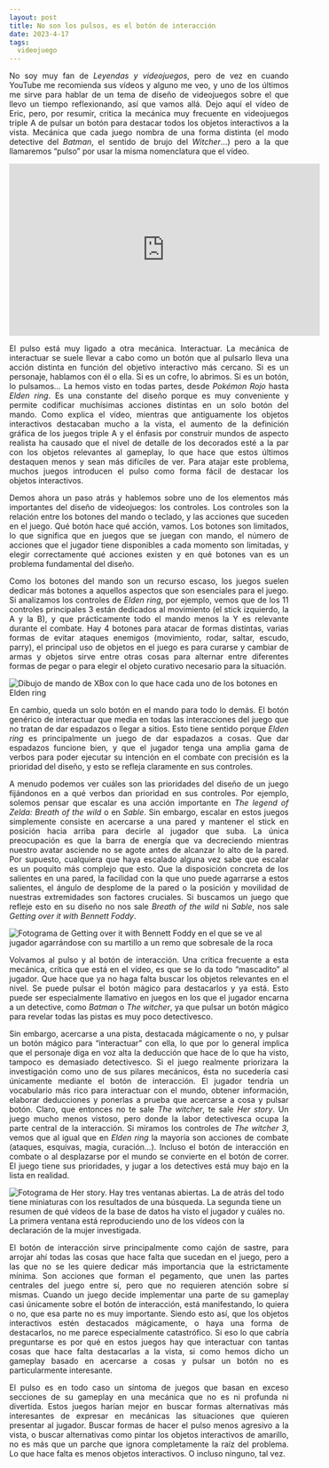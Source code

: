 ```yaml
---
layout: post
title: No son los pulsos, es el botón de interacción
date: 2023-4-17
tags:
  videojuego
---
```

<p style='text-align: justify;'>No soy muy fan de <i>Leyendas y videojuegos</i>, pero de vez en cuando YouTube me recomienda sus vídeos y alguno me veo, y uno de los últimos me sirve para hablar de un tema de diseño de videojuegos sobre el que llevo un tiempo reflexionando, así que vamos allá. Dejo aquí el vídeo de Eric, pero, por resumir, critica la mecánica muy frecuente en videojuegos triple A de pulsar un botón para destacar todos los objetos interactivos a la vista. Mecánica que cada juego nombra de una forma distinta (el modo detective del <i>Batman</i>, el sentido de brujo del <i>Witcher</i>…) pero a la que llamaremos “pulso” por usar la misma nomenclatura que el vídeo.</p>

<iframe width="560" height="310" src="https://www.youtube.com/embed/8eWoEnWtIfU" title="Hay DEMASIADOS pulsos en los VIDEOJUEGOS" frameborder="0" allow="accelerometer; autoplay; clipboard-write; encrypted-media; gyroscope; picture-in-picture; web-share" allowfullscreen></iframe>

<p style='text-align: justify;'>El pulso está muy ligado a otra mecánica. Interactuar. La mecánica de interactuar se suele llevar a cabo como un botón que al pulsarlo lleva una acción distinta en función del objetivo interactivo más cercano. Si es un personaje, hablamos con él o ella. Si es un cofre, lo abrimos. Si es un botón, lo pulsamos… La hemos visto en todas partes, desde <i>Pokémon Rojo</i> hasta <i>Elden ring</i>. Es una constante del diseño porque es muy conveniente y permite codificar muchísimas acciones distintas en un solo botón del mando. Como explica el vídeo, mientras que antiguamente los objetos interactivos destacaban mucho a la vista, el aumento de la definición gráfica de los juegos triple A y el énfasis por construir mundos de aspecto realista ha causado que el nivel de detalle de los decorados esté a la par con los objetos relevantes al gameplay, lo que hace que estos últimos destaquen menos y sean más difíciles de ver. Para atajar este problema, muchos juegos introducen el pulso como forma fácil de destacar los objetos interactivos.</p>

<p style='text-align: justify;'>Demos ahora un paso atrás y hablemos sobre uno de los elementos más importantes del diseño de videojuegos: los controles. Los controles son la relación entre los botones del mando o teclado, y las acciones que suceden en el juego. Qué botón hace qué acción, vamos. Los botones son limitados, lo que significa que en juegos que se juegan con mando, el número de acciones que el jugador tiene disponibles a cada momento son limitadas, y elegir correctamente qué acciones existen y en qué botones van es un problema fundamental del diseño.</p>

<p style='text-align: justify;'>Como los botones del mando son un recurso escaso, los juegos suelen dedicar más botones a aquellos aspectos que son esenciales para el juego. Si analizamos los controles de <i>Elden ring</i>, por ejemplo, vemos que de los 11 controles principales 3 están dedicados al movimiento (el stick izquierdo, la A y la B), y que prácticamente todo el mando menos la Y es relevante durante el combate. Hay 4 botones para atacar de formas distintas, varias formas de evitar ataques enemigos (movimiento, rodar, saltar, escudo, parry), el principal uso de objetos en el juego es para curarse y cambiar de armas y objetos sirve entre otras cosas para alternar entre diferentes formas de pegar o para elegir el objeto curativo necesario para la situación.</p>

![Dibujo de mando de XBox con lo que hace cada uno de los botones en Elden ring](https://raw.githubusercontent.com/asielorz/blog/master/images/controles-elden-ring.png)

<p style='text-align: justify;'>En cambio, queda un solo botón en el mando para todo lo demás. El botón genérico de interactuar que media en todas las interacciones del juego que no tratan de dar espadazos o llegar a sitios. Esto tiene sentido porque <i>Elden ring</i> es principalmente un juego de dar espadazos a cosas. Que dar espadazos funcione bien, y que el jugador tenga una amplia gama de verbos para poder ejecutar su intención en el combate con precisión es la prioridad del diseño, y esto se refleja claramente en sus controles.</p>

<p style='text-align: justify;'>A menudo podemos ver cuáles son las prioridades del diseño de un juego fijándonos en a qué verbos dan prioridad en sus controles. Por ejemplo, solemos pensar que escalar es una acción importante en <i>The legend of Zelda: Breath of the wild</i> o en <i>Sable</i>. Sin embargo, escalar en estos juegos simplemente consiste en acercarse a una pared y mantener el stick en posición hacia arriba para decirle al jugador que suba. La única preocupación es que la barra de energía que va decreciendo mientras nuestro avatar asciende no se agote antes de alcanzar lo alto de la pared. Por supuesto, cualquiera que haya escalado alguna vez sabe que escalar es un poquito más complejo que esto. Que la disposición concreta de los salientes en una pared, la facilidad con la que uno puede agarrarse a estos salientes, el ángulo de desplome de la pared o la posición y movilidad de nuestras extremidades son factores cruciales. Si buscamos un juego que refleje esto en su diseño no nos sale <i>Breath of the wild</i> ni <i>Sable</i>, nos sale <i>Getting over it with Bennett Foddy</i>.</p>

![Fotograma de Getting over it with Bennett Foddy en el que se ve al jugador agarrándose con su martillo a un remo que sobresale de la roca](https://raw.githubusercontent.com/asielorz/blog/master/images/getting-over-it.png)

<p style='text-align: justify;'>Volvamos al pulso y al botón de interacción. Una crítica frecuente a esta mecánica, crítica que está en el vídeo, es que se lo da todo “mascadito” al jugador. Que hace que ya no haga falta buscar los objetos relevantes en el nivel. Se puede pulsar el botón mágico para destacarlos y ya está. Esto puede ser especialmente llamativo en juegos en los que el jugador encarna a un detective, como <i>Batman</i> o <i>The witcher</i>, ya que pulsar un botón mágico para revelar todas las pistas es muy poco detectivesco.</p>

<p style='text-align: justify;'>Sin embargo, acercarse a una pista, destacada mágicamente o no, y pulsar un botón mágico para “interactuar” con ella, lo que por lo general implica que el personaje diga en voz alta la deducción que hace de lo que ha visto, tampoco es demasiado detectivesco. Si el juego realmente priorizara la investigación como uno de sus pilares mecánicos, ésta no sucedería casi únicamente mediante el botón de interacción. El jugador tendría un vocabulario más rico para interactuar con el mundo, obtener información, elaborar deducciones y ponerlas a prueba que acercarse a cosa y pulsar botón. Claro, que entonces no te sale <i>The witcher</i>, te sale <i>Her story</i>. Un juego mucho menos vistoso, pero donde la labor detectivesca ocupa la parte central de la interacción. Si miramos los controles de <i>The witcher 3</i>, vemos que al igual que en <i>Elden ring</i> la mayoría son acciones de combate (ataques, esquivas, magia, curación…). Incluso el botón de interacción en combate o al desplazarse por el mundo se convierte en el botón de correr. El juego tiene sus prioridades, y jugar a los detectives está muy bajo en la lista en realidad.</p>

![Fotograma de Her story. Hay tres ventanas abiertas. La de atrás del todo tiene miniaturas con los resultados de una búsqueda. La segunda tiene un resumen de qué vídeos de la base de datos ha visto el jugador y cuáles no. La primera ventana está reproduciendo uno de los vídeos con la declaración de la mujer investigada.](https://raw.githubusercontent.com/asielorz/blog/master/images/getting-over-it.png)

<p style='text-align: justify;'>El botón de interacción sirve principalmente como cajón de sastre, para arrojar ahí todas las cosas que hace falta que sucedan en el juego, pero a las que no se les quiere dedicar más importancia que la estrictamente mínima. Son acciones que forman el pegamento, que unen las partes centrales del juego entre sí, pero que no requieren atención sobre sí mismas. Cuando un juego decide implementar una parte de su gameplay casi únicamente sobre el botón de interacción, está manifestando, lo quiera o no, que esa parte no es muy importante. Siendo esto así, que los objetos interactivos estén destacados mágicamente, o haya una forma de destacarlos, no me parece especialmente catastrófico. Si eso lo que cabría preguntarse es por qué en estos juegos hay que interactuar con tantas cosas que hace falta destacarlas a la vista, si como hemos dicho un gameplay basado en acercarse a cosas y pulsar un botón no es particularmente interesante.</p>

<p style='text-align: justify;'>El pulso es en todo caso un síntoma de juegos que basan en exceso secciones de su gameplay en una mecánica que no es ni profunda ni divertida. Estos juegos harían mejor en buscar formas alternativas más interesantes de expresar en mecánicas las situaciones que quieren presentar al jugador. Buscar formas de hacer el pulso menos agresivo a la vista, o buscar alternativas como pintar los objetos interactivos de amarillo, no es más que un parche que ignora completamente la raíz del problema. Lo que hace falta es menos objetos interactivos. O incluso ninguno, tal vez.</p>
